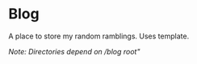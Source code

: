 # Blog

A place to store my random ramblings.
Uses template.

*Note: Directories depend on /blog root"*
